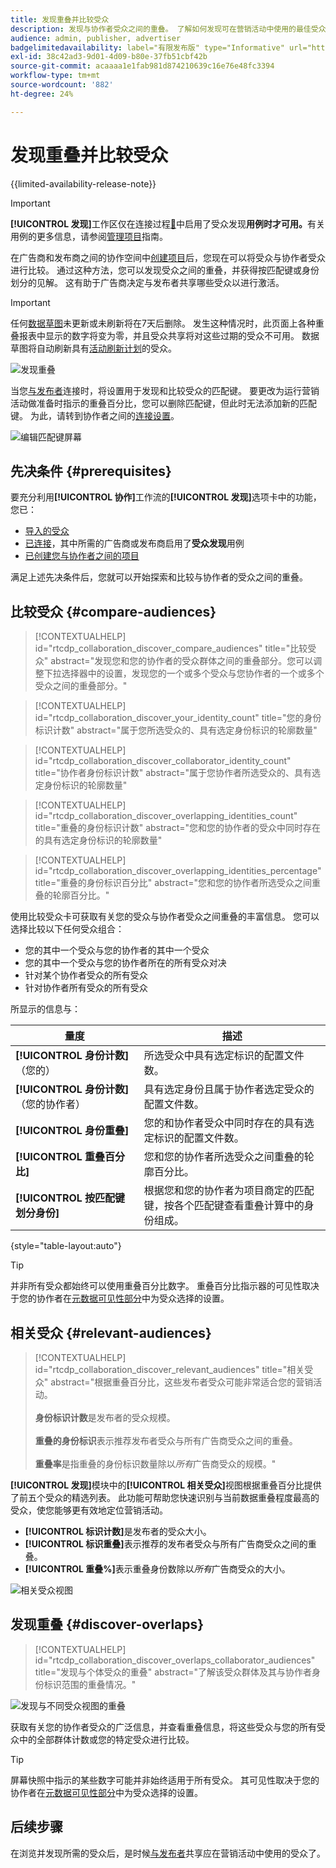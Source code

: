 ```yaml
---
title: 发现重叠并比较受众
description: 发现与协作者受众之间的重叠。 了解如何发现可在营销活动中使用的最佳受众。
audience: admin, publisher, advertiser
badgelimitedavailability: label="有限发布版" type="Informative" url="https://helpx.adobe.com/legal/product-descriptions/real-time-customer-data-platform-collaboration.html newtab=true"
exl-id: 38c42ad3-9d01-4d09-b80e-37fb51cbf42b
source-git-commit: acaaaa1e1fab981d874210639c16e76e48fc3394
workflow-type: tm+mt
source-wordcount: '882'
ht-degree: 24%

---
```


# 发现重叠并比较受众

{{limited-availability-release-note}}

>[!IMPORTANT]
>
>**[!UICONTROL 发现]**&#x200B;工作区仅在连接过程[&#128279;](../connect/establishing-connections.md#connection-settings)中启用了受众发现&#x200B;**用例时才可用。**&#x200B;有关用例的更多信息，请参阅[管理项目](./manage-projects.md#project-use-cases)指南。

在广告商和发布商之间的协作空间中[创建项目](/help/guide/collaborate/manage-projects.md)后，您现在可以将受众与协作者受众进行比较。 通过这种方法，您可以发现受众之间的重叠，并获得按匹配键或身份划分的见解。 这有助于广告商决定与发布者共享哪些受众以进行激活。

>[!IMPORTANT]
>
>任何[数据草图](/help/guide/glossary.md#sketches)未更新或未刷新将在7天后删除。 发生这种情况时，此页面上各种重叠报表中显示的数字将变为零，并且受众共享将对这些过期的受众不可用。 数据草图将自动刷新具有[活动刷新计划](/help/guide/setup/onboard-audiences.md#schedule)的受众。

![发现重叠](/help/assets/collaborate/discover-overlaps/discover-overlaps.png)

当您[与发布者](/help/guide/connect/establishing-connections.md#connection-settings)连接时，将设置用于发现和比较受众的匹配键。 要更改为运行营销活动做准备时指示的重叠百分比，您可以删除匹配键，但此时无法添加新的匹配键。 为此，请转到协作者之间的[连接设置](/help/guide/connect/establishing-connections.md#connection-settings)。

![编辑匹配键屏幕](/help/assets/collaborate/discover-overlaps/edit-match-keys.png)

## 先决条件 {#prerequisites}

要充分利用&#x200B;**[!UICONTROL 协作]**&#x200B;工作流的&#x200B;**[!UICONTROL 发现]**&#x200B;选项卡中的功能，您已：

* [导入的受众](/help/guide/setup/onboard-audiences.md)
* [已连接](/help/guide/connect/establishing-connections.md)，其中所需的广告商或发布商启用了&#x200B;**受众发现**&#x200B;用例
* [已创建您与协作者之间的项目](/help/guide/collaborate/manage-projects.md)

满足上述先决条件后，您就可以开始探索和比较与协作者的受众之间的重叠。

## 比较受众 {#compare-audiences}

>[!CONTEXTUALHELP]
>id="rtcdp_collaboration_discover_compare_audiences"
>title="比较受众"
>abstract="发现您和您的协作者的受众群体之间的重叠部分。您可以调整下拉选择器中的设置，发现您的一个或多个受众与您协作者的一个或多个受众之间的重叠部分。"

>[!CONTEXTUALHELP]
>id="rtcdp_collaboration_discover_your_identity_count"
>title="您的身份标识计数"
>abstract="属于您所选受众的、具有选定身份标识的轮廓数量"

>[!CONTEXTUALHELP]
>id="rtcdp_collaboration_discover_collaborator_identity_count"
>title="协作者身份标识计数"
>abstract="属于您协作者所选受众的、具有选定身份标识的轮廓数量"

>[!CONTEXTUALHELP]
>id="rtcdp_collaboration_discover_overlapping_identities_count"
>title="重叠的身份标识计数"
>abstract="您和您的协作者的受众中同时存在的具有选定身份标识的轮廓数量"

>[!CONTEXTUALHELP]
>id="rtcdp_collaboration_discover_overlapping_identities_percentage"
>title="重叠的身份标识百分比"
>abstract="您和您的协作者所选受众之间重叠的轮廓百分比。"

使用比较受众卡可获取有关您的受众与协作者受众之间重叠的丰富信息。 您可以选择比较以下任何受众组合：

* 您的其中一个受众与您的协作者的其中一个受众
* 您的其中一个受众与您的协作者所在的所有受众对决
* 针对某个协作者受众的所有受众
* 针对协作者所有受众的所有受众

所显示的信息与：

| 量度 | 描述 |
|---------|----------|
| **[!UICONTROL 身份计数]**（您的） | 所选受众中具有选定标识的配置文件数。 |
| **[!UICONTROL 身份计数]** （您的协作者） | 具有选定身份且属于协作者选定受众的配置文件数。 |
| **[!UICONTROL 身份重叠]** | 您的和协作者受众中同时存在的具有选定标识的配置文件数。 |
| **[!UICONTROL 重叠百分比]** | 您和您的协作者所选受众之间重叠的轮廓百分比。 |
| **[!UICONTROL 按匹配键划分身份]** | 根据您和您的协作者为项目商定的匹配键，按各个匹配键查看重叠计算中的身份组成。 |

{style="table-layout:auto"}

>[!TIP]
>
>并非所有受众都始终可以使用重叠百分比数字。 重叠百分比指示器的可见性取决于您的协作者在[元数据可见性部分](/help/guide/setup/onboard-audiences.md#metadata-visibility)中为受众选择的设置。

## 相关受众 {#relevant-audiences}

>[!CONTEXTUALHELP]
>id="rtcdp_collaboration_discover_relevant_audiences"
>title="相关受众"
>abstract="根据重叠百分比，这些发布者受众可能非常适合您的营销活动。<br><br><b>身份标识计数</b>是发布者的受众规模。<br><br> <b>重叠的身份标识</b>表示推荐发布者受众与所有广告商受众之间的重叠。<br><br><b>重叠率</b>是指重叠的身份标识数量除以<i>所有</i>广告商受众的规模。"

**[!UICONTROL 发现]**&#x200B;模块中的&#x200B;**[!UICONTROL 相关受众]**&#x200B;视图根据重叠百分比提供了前五个受众的精选列表。 此功能可帮助您快速识别与当前数据重叠程度最高的受众，使您能够更有效地定位营销活动。

* **[!UICONTROL 标识计数]**&#x200B;是发布者的受众大小。
* **[!UICONTROL 标识重叠]**&#x200B;表示推荐的发布者受众与所有广告商受众之间的重叠。
* **[!UICONTROL 重叠%]**&#x200B;表示重叠身份数除以&#x200B;*所有*&#x200B;广告商受众的大小。

![相关受众视图](/help/assets/collaborate/discover-overlaps/relevant-audiences-highlighted.png)

## 发现重叠 {#discover-overlaps}

>[!CONTEXTUALHELP]
>id="rtcdp_collaboration_discover_overlaps_collaborator_audiences"
>title="发现与个体受众的重叠"
>abstract="了解该受众群体及其与协作者身份标识范围的重叠情况。"

![发现与不同受众视图的重叠](/help/assets/collaborate/discover-overlaps/discover-overlaps-cards-view.png)

获取有关您的协作者受众的广泛信息，并查看重叠信息，将这些受众与您的所有受众中的全部群体计数或您的特定受众进行比较。

>[!TIP]
>
>屏幕快照中指示的某些数字可能并非始终适用于所有受众。 其可见性取决于您的协作者在[元数据可见性部分](/help/guide/setup/onboard-audiences.md#metadata-visibility)中为受众选择的设置。

## 后续步骤

在浏览并发现所需的受众后，是时候[与发布者](/help/guide/collaborate/share.md)共享应在营销活动中使用的受众了。
